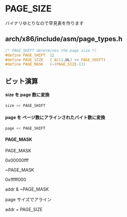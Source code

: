 # PAGE_SIZE

バイナリゆとりなので早見表を作ります

## arch/x86/include/asm/page_types.h

```c
/* PAGE_SHIFT determines the page size */
#define PAGE_SHIFT	12
#define PAGE_SIZE	(_AC(1,UL) << PAGE_SHIFT)
#define PAGE_MASK	(~(PAGE_SIZE-1))
```

## ビット演算

#### size を page 数に変換

```c
size >> PAGE_SHIFT
```

#### page を ページ数にアラインされたバイト数に変換

```c
page << PAGE_SHIFT
```

#### PAGE_MASK

PAGE_MASK

0x00000fff

~PAGE_MASK

0xfffff000

addr & ~PAGE_MASK

page サイズでアライン

addr + PAGE_SIZE

